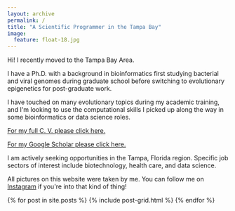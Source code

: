 ```yaml
---
layout: archive
permalink: /
title: "A Scientific Programmer in the Tampa Bay"
image:
  feature: float-18.jpg
---
```


Hi! I recently moved to the Tampa Bay Area.

I have a Ph.D. with a background in bioinformatics first studying bacterial and viral genomes during graduate school before switching to evolutionary epigenetics for post-graduate work. 

I have touched on many evolutionary topics during my academic training, and I'm looking to use the computational skills I picked up along the way in some bioinformatics or data science roles.

[For my full C. V. please click here.](http://thomas-keller.github.io/cv_tk_031616.pdf)

[For my Google Scholar please click here.](http://scholar.google.com/citations?user=HIBfsy4AAAAJ&hl=en)


I am actively seeking opportunities in the Tampa, Florida region. Specific job sectors of interest include biotechnology, health care, and data science.

All pictures on this website were taken by me. You can follow me on [Instagram](https://www.instagram.com/thomas.e.keller/) if you're into that kind of thing! 



<div class="tiles">
{% for post in site.posts %}
	{% include post-grid.html %}
{% endfor %}
</div><!-- /.tiles -->
